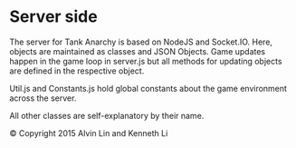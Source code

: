 Server side
========
The server for Tank Anarchy is based on NodeJS and Socket.IO. Here, objects
are maintained as classes and JSON Objects. Game updates happen in the game
loop in server.js but all methods for updating objects are defined in the
respective object.

Util.js and Constants.js hold global constants about the game environment
across the server.

All other classes are self-explanatory by their name.

&copy; Copyright 2015 Alvin Lin and Kenneth Li
